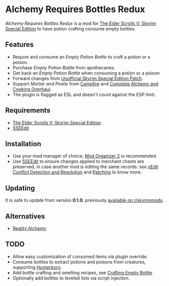 # Alchemy Requires Bottles Redux

_Alchemy Requires Bottles Redux_ is a mod for
[The Elder Scrolls V: Skyrim Special Edition][Skyrim Special Edition] to have
potion crafting consume empty bottles.

## Features

- Require and consume an _Empty Potion Bottle_ to craft a potion or a poison.
- Purchase _Empty Potion Bottle_ from apothecaries.
- Get back an _Empty Potion Bottle_ when consuming a potion or a poison.
- Forward changes from [Unofficial Skyrim Special Edition Patch][USSEP].
- Support _Mortar and Pestle_ from [Campfire] and
  [Complete Alchemy and Cooking Overhaul][CACO].
- The plugin is flagged as ESL and doesn't count against the ESP limit.

## Requirements

- [The Elder Scrolls V: Skyrim Special Edition][Skyrim Special Edition]
- [SSEEdit]

## Installation

- Use your mod manager of choice, [Mod Organizer 2] is recommended.
- Use [SSEEdit] to ensure changes applied to merchant chests are preserved, in
  case another mod is editing the same records: see
  [xEdit Conflict Detection and Resolution][#1] and [Patching][#2] to know
  more.

## Updating

It is safe to update from version **0.1.0**, previously
[available on r/skyrimmods][#3].

## Alternatives

- [Reality Alchemy]

## TODO

- Allow easy customization of consumed items via plugin override.
- Consume bottles to extract potions and poisons from creatures, supporting
  [Hunterborn].
- Add bottle crafting and smelting recipes, see [Crafting Empty Bottle].
- Optionally add bottles to leveled lists via script injection.


[Skyrim Special Edition]: https://store.steampowered.com/app/489830
[Mod Organizer 2]: https://github.com/ModOrganizer2/modorganizer
[SSEEdit]: https://tes5edit.github.io
[USSEP]: https://www.nexusmods.com/skyrimspecialedition/mods/266
[Campfire]: https://www.nexusmods.com/skyrimspecialedition/mods/667
[CACO]: https://www.nexusmods.com/skyrimspecialedition/mods/19924
[Reality Alchemy]: https://www.nexusmods.com/skyrimspecialedition/mods/19269
[#1]: https://tes5edit.github.io/docs/5-conflict-detection-and-resolution.html
[#2]: https://www.reddit.com/r/skyrimmods/wiki/patching
[#3]: https://www.reddit.com/r/skyrimmods/comments/isgd8m/le_port_for_reality_alchemy_concotion_need_his/g58lbhg/
[Hunterborn]: https://www.nexusmods.com/skyrimspecialedition/mods/7900
[Crafting Empty Bottle]: https://www.nexusmods.com/skyrimspecialedition/mods/45539
